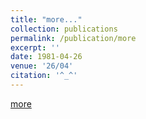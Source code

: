 ```yaml
---
title: "more..."
collection: publications
permalink: /publication/more
excerpt: ''
date: 1981-04-26
venue: '26/04'
citation: '^_^'
---
```



[more](https://dblp.uni-trier.de/pid/55/2449.html)


